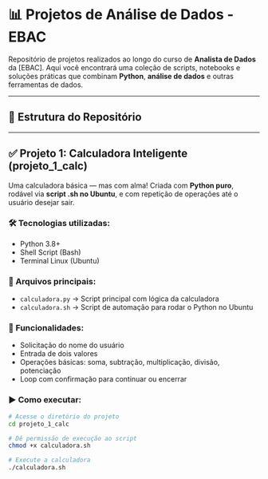 # 📊 Projetos de Análise de Dados - EBAC

Repositório de projetos realizados ao longo do curso de **Analista de Dados** da [EBAC]. Aqui você encontrará uma coleção de scripts, notebooks e soluções práticas que combinam **Python**, **análise de dados** e outras ferramentas de dados.

---

## 📁 Estrutura do Repositório

---

## ✅ Projeto 1: Calculadora Inteligente (projeto_1_calc)

Uma calculadora básica — mas com alma! Criada com **Python puro**, rodável via **script .sh no Ubuntu**, e com repetição de operações até o usuário desejar sair.

### 🛠️ Tecnologias utilizadas:
- Python 3.8+
- Shell Script (Bash)
- Terminal Linux (Ubuntu)

### 📄 Arquivos principais:
- `calculadora.py` → Script principal com lógica da calculadora
- `calculadora.sh` → Script de automação para rodar o Python no Ubuntu

### 🔄 Funcionalidades:
- Solicitação do nome do usuário
- Entrada de dois valores
- Operações básicas: soma, subtração, multiplicação, divisão, potenciação
- Loop com confirmação para continuar ou encerrar

### ▶️ Como executar:

```bash
# Acesse o diretório do projeto
cd projeto_1_calc

# Dê permissão de execução ao script
chmod +x calculadora.sh

# Execute a calculadora
./calculadora.sh
